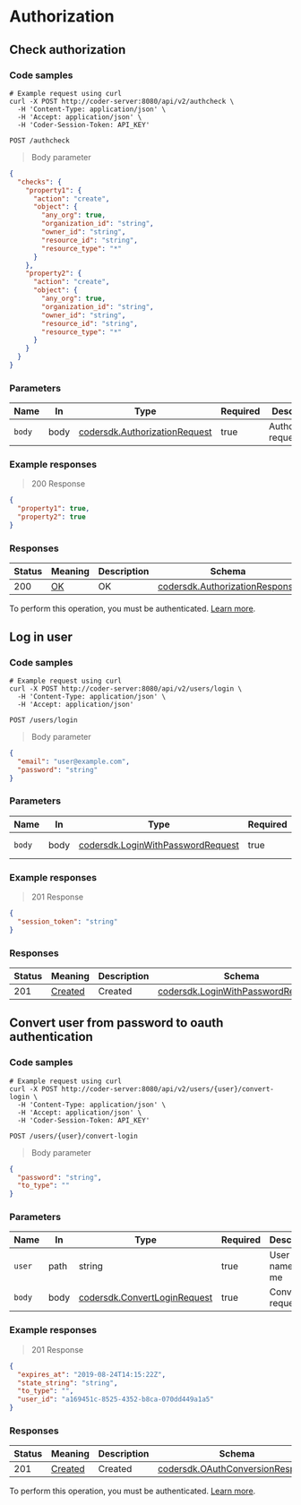 # Authorization

## Check authorization

### Code samples

```shell
# Example request using curl
curl -X POST http://coder-server:8080/api/v2/authcheck \
  -H 'Content-Type: application/json' \
  -H 'Accept: application/json' \
  -H 'Coder-Session-Token: API_KEY'
```

`POST /authcheck`

> Body parameter

```json
{
  "checks": {
    "property1": {
      "action": "create",
      "object": {
        "any_org": true,
        "organization_id": "string",
        "owner_id": "string",
        "resource_id": "string",
        "resource_type": "*"
      }
    },
    "property2": {
      "action": "create",
      "object": {
        "any_org": true,
        "organization_id": "string",
        "owner_id": "string",
        "resource_id": "string",
        "resource_type": "*"
      }
    }
  }
}
```

### Parameters

| Name   | In   | Type                                                                     | Required | Description           |
| ------ | ---- | ------------------------------------------------------------------------ | -------- | --------------------- |
| `body` | body | [codersdk.AuthorizationRequest](schemas.md#codersdkauthorizationrequest) | true     | Authorization request |

### Example responses

> 200 Response

```json
{
  "property1": true,
  "property2": true
}
```

### Responses

| Status | Meaning                                                 | Description | Schema                                                                     |
| ------ | ------------------------------------------------------- | ----------- | -------------------------------------------------------------------------- |
| 200    | [OK](https://tools.ietf.org/html/rfc7231#section-6.3.1) | OK          | [codersdk.AuthorizationResponse](schemas.md#codersdkauthorizationresponse) |

To perform this operation, you must be authenticated.
[Learn more](authentication.md).

## Log in user

### Code samples

```shell
# Example request using curl
curl -X POST http://coder-server:8080/api/v2/users/login \
  -H 'Content-Type: application/json' \
  -H 'Accept: application/json'
```

`POST /users/login`

> Body parameter

```json
{
  "email": "user@example.com",
  "password": "string"
}
```

### Parameters

| Name   | In   | Type                                                                             | Required | Description   |
| ------ | ---- | -------------------------------------------------------------------------------- | -------- | ------------- |
| `body` | body | [codersdk.LoginWithPasswordRequest](schemas.md#codersdkloginwithpasswordrequest) | true     | Login request |

### Example responses

> 201 Response

```json
{
  "session_token": "string"
}
```

### Responses

| Status | Meaning                                                      | Description | Schema                                                                             |
| ------ | ------------------------------------------------------------ | ----------- | ---------------------------------------------------------------------------------- |
| 201    | [Created](https://tools.ietf.org/html/rfc7231#section-6.3.2) | Created     | [codersdk.LoginWithPasswordResponse](schemas.md#codersdkloginwithpasswordresponse) |

## Convert user from password to oauth authentication

### Code samples

```shell
# Example request using curl
curl -X POST http://coder-server:8080/api/v2/users/{user}/convert-login \
  -H 'Content-Type: application/json' \
  -H 'Accept: application/json' \
  -H 'Coder-Session-Token: API_KEY'
```

`POST /users/{user}/convert-login`

> Body parameter

```json
{
  "password": "string",
  "to_type": ""
}
```

### Parameters

| Name   | In   | Type                                                                   | Required | Description          |
| ------ | ---- | ---------------------------------------------------------------------- | -------- | -------------------- |
| `user` | path | string                                                                 | true     | User ID, name, or me |
| `body` | body | [codersdk.ConvertLoginRequest](schemas.md#codersdkconvertloginrequest) | true     | Convert request      |

### Example responses

> 201 Response

```json
{
  "expires_at": "2019-08-24T14:15:22Z",
  "state_string": "string",
  "to_type": "",
  "user_id": "a169451c-8525-4352-b8ca-070dd449a1a5"
}
```

### Responses

| Status | Meaning                                                      | Description | Schema                                                                         |
| ------ | ------------------------------------------------------------ | ----------- | ------------------------------------------------------------------------------ |
| 201    | [Created](https://tools.ietf.org/html/rfc7231#section-6.3.2) | Created     | [codersdk.OAuthConversionResponse](schemas.md#codersdkoauthconversionresponse) |

To perform this operation, you must be authenticated.
[Learn more](authentication.md).
